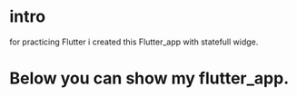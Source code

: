 # intro

for practicing Flutter i created this Flutter_app with statefull widge.

# Below you can show my flutter_app.
